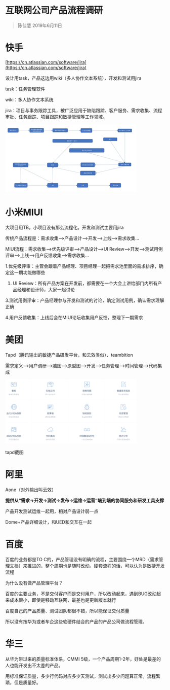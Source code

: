 # 互联网公司产品流程调研

> 陈佳慧 2019年6月11日

# **快手**

[https://cn.atlassian.com/software/jira](https://cn.atlassian.com/software/jira)

设计用task，产品这边用wiki（多人协作文本系统），开发和测试用jira

task：任务管理软件

wiki：多人协作文本系统

jira：项目与事务跟踪工具，被广泛应用于缺陷跟踪、客户服务、需求收集、流程审批、任务跟踪、项目跟踪和敏捷管理等工作领域。

![](/assets/快手.png)

# **小米MIUI**

大项目用TB，小项目没有那么流程化。开发和测试主要用jira

传统产品流程是：需求收集--&gt;产品设计--&gt;开发--&gt;上线--&gt;需求收集...

MIUI流程：需求收集--&gt;优先级评审--&gt;产品设计--&gt;UI Review--&gt;开发--&gt;测试用例评审--&gt;上线--&gt;用户反馈收集--&gt;需求收集...

1.优先级评审：主管会跟着产品经理、项目经理一起把需求池里面的需求排序，确定这一期功能做哪些

1. UI Review：所有产品方案在开发前，都需要在一个大会上讲给部门内所有产品经理和设计师，大家一起讨论

3.测试用例评审：产品经理参与开发和测试的讨论，确定测试用例，确认需求理解正确

4.用户反馈收集：上线后会在MIUI论坛收集用户反馈，整理下一期需求

# **美团**

Tapd（腾讯输出的敏捷产品研发平台，和云效类似）、teambition

需求定义--&gt;用户调研--&gt;脑图--&gt;原型图--&gt;开发--&gt;任务管理--&gt;时间管理--&gt;代码集成

![](/assets/tpad.png)

tapd截图

# **阿里**

Aone（对外输出叫云效）

**提供从“需求-&gt;开发-&gt;测试-&gt;发布-&gt;运维-&gt;运营”端到端的协同服务和研发工具支撑**

产品开发测试运维一起用，相对产品设计弱一点

Dome+产品详细设计，和UED和交互在一起

# **百度**

百度的业务都是TO C的，产品管理没有明确的流程，主要围绕一个MRD（需求管理文档）来推进的，整个周期也是随时改动。硬套流程的话，可以认为是敏捷开发流程

为什么没有做产品管理平台？

百度的主要业务，不是交付客户而是交付用户，所以改动起来，遇到BUG改动起来成本很小，即使是移动互联网，最差也是更新版本就行

百度自己的产品质量、测试团队都很不错，所以能保证交付质量

所以没有按华为或者车企这些软硬件结合的产品的产品公司做流程管理。

# 华三

从华为带过来的质量标准体系，CMMI 5级，一个产品周期1-2年，好处是最差的人也能开发出不太差的产品。

用标准保证质量，多少行代码对应多少天测试，测试出多少问题算正常。流程繁琐，但是质量好。

